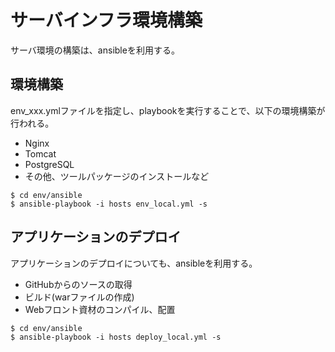 # サーバインフラ環境構築

サーバ環境の構築は、ansibleを利用する。

## 環境構築 

env_xxx.ymlファイルを指定し、playbookを実行することで、以下の環境構築が行われる。
+ Nginx
+ Tomcat
+ PostgreSQL
+ その他、ツールパッケージのインストールなど

```
$ cd env/ansible
$ ansible-playbook -i hosts env_local.yml -s
```

## アプリケーションのデプロイ

アプリケーションのデプロイについても、ansibleを利用する。    
+ GitHubからのソースの取得
+ ビルド(warファイルの作成)
+ Webフロント資材のコンパイル、配置
```
$ cd env/ansible
$ ansible-playbook -i hosts deploy_local.yml -s
```